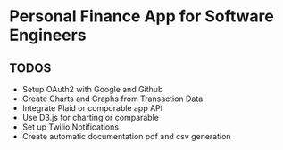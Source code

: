 # Personal Finance App for Software Engineers

## TODOS
- Setup OAuth2 with Google and Github
- Create Charts and Graphs from Transaction Data
- Integrate Plaid or comporable app API
- Use D3.js for charting or comparable
- Set up Twilio Notifications
- Create automatic documentation pdf and csv generation